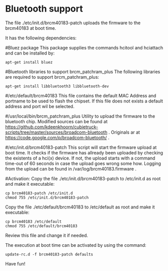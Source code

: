 Bluetooth support
=================

The file ./etc/init.d/brcm40183-patch uploads the firmware to the brcm40183 at boot time.

It has the following dependencies:

#Bluez package
This package supplies the commands hcitool and hciattach and can be installed by:

	apt-get install bluez


#Bluetooth libraries to support brcm_patchram_plus
The following libraries are required to support brcm_patchram_plus:

	apt-get install libbluetooth3 libbluetooth-dev

#/etc/default/brcm40183
This file contains the default MAC Address and portname to be used to flash the chipset.
If this file does not exists a default address and port wil be selected. 

#/usr/local/bin/brcm_patchram_plus
Utility to upload the firmware to the bluetooth chip.
Modified sources can be found at https://github.com/kdeenkhoorn/cubietruck-scripts/tree/master/sources/broadcom-bluetooth .
Originals ar at https://code.google.com/p/broadcom-bluetooth/ .

#/etc/init.d/brcm40183-patch
This script will start the firmware upload at boot time.
It checks if the firmware has allready been uploaded by checking the existents of a hci(x) device.
If not, the upload starts with a command time-out of 60 seconds in case the upload goes wrong some how.
Logging from the upload can be found in /var/log/brcm40183.firmware .


#Activation:
Copy the file ./etc/init.d/brcm40183-patch to /etc/init.d as root and make it executable:

	cp brcm40183-patch /etc/init.d
	chmod 755 /etc/init.d/brcm40183-patch

Copy the file ./etc/default/brcm40183 to /etc/default as root and make it executable:

	cp brcm40183 /etc/default
	chmod 755 /etc/default/brcm40183

Review this file and change it if needed.

The execution at boot time can be activated by using the command:

	update-rc.d -f brcm40183-patch defaults

Have fun! 
